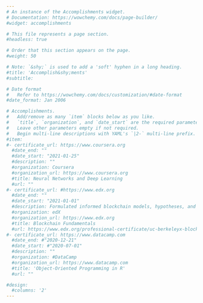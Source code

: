 ```yaml
---
# An instance of the Accomplishments widget.
# Documentation: https://wowchemy.com/docs/page-builder/
#widget: accomplishments

# This file represents a page section.
#headless: true

# Order that this section appears on the page.
#weight: 50

# Note: `&shy;` is used to add a 'soft' hyphen in a long heading.
#title: 'Accomplish&shy;ments'
#subtitle:

# Date format
#   Refer to https://wowchemy.com/docs/customization/#date-format
#date_format: Jan 2006

# Accomplishments.
#   Add/remove as many `item` blocks below as you like.
#   `title`, `organization`, and `date_start` are the required parameters.
#   Leave other parameters empty if not required.
#   Begin multi-line descriptions with YAML's `|2-` multi-line prefix.
#item:
#- certificate_url: https://www.coursera.org
  #date_end: ""
  #date_start: "2021-01-25"
  #description: ""
  #organization: Coursera
  #organization_url: https://www.coursera.org
  #title: Neural Networks and Deep Learning
  #url: ""
#- certificate_url: #https://www.edx.org
  #date_end: ""
  #date_start: "2021-01-01"
  #description: Formulated informed blockchain models, hypotheses, and use cases.
  #organization: edX
  #organization_url: https://www.edx.org
  #title: Blockchain Fundamentals
  #url: https://www.edx.org/professional-certificate/uc-berkeleyx-blockchain-fundamentals
#- certificate_url: https://www.datacamp.com
  #date_end: #"2020-12-21"
  #date_start: #"2020-07-01"
  #description: ""
  #organization: #DataCamp
  #organization_url: https://www.datacamp.com
  #title: 'Object-Oriented Programming in R'
  #url: ""

#design:
  #columns: '2' 
---
```

